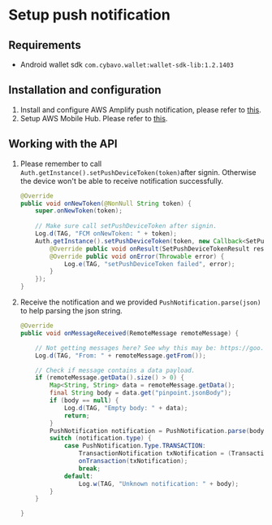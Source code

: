 # Setup push notification
## Requirements
- Android wallet sdk `com.cybavo.wallet:wallet-sdk-lib:1.2.1403`
## Installation and configuration
1. Install and configure AWS Amplify push notification, please refer to [this](https://aws-amplify.github.io/docs/js/push-notifications).
2. Setup AWS Mobile Hub. Please refer to [this](../docs/PushNotificationAws.md).
## Working with the API
1. Please remember to call `Auth.getInstance().setPushDeviceToken(token)`after signin. Otherwise the device won't be able to receive notification successfully. 
    ```java
    @Override
    public void onNewToken(@NonNull String token) {
        super.onNewToken(token);
        
        // Make sure call setPushDeviceToken after signin. 
        Log.d(TAG, "FCM onNewToken: " + token);
        Auth.getInstance().setPushDeviceToken(token, new Callback<SetPushDeviceTokenResult>() {
            @Override public void onResult(SetPushDeviceTokenResult result) {}
            @Override public void onError(Throwable error) {
                Log.e(TAG, "setPushDeviceToken failed", error);
            }
        });
    }
    ```
3. Receive the notification and we provided `PushNotification.parse(json)` to help parsing the json string.
    ```java
    @Override
    public void onMessageReceived(RemoteMessage remoteMessage) {

        // Not getting messages here? See why this may be: https://goo.gl/39bRNJ
        Log.d(TAG, "From: " + remoteMessage.getFrom());

        // Check if message contains a data payload.
        if (remoteMessage.getData().size() > 0) {
            Map<String, String> data = remoteMessage.getData();
            final String body = data.get("pinpoint.jsonBody");
            if (body == null) {
                Log.d(TAG, "Empty body: " + data);
                return;
            }
            PushNotification notification = PushNotification.parse(body);
            switch (notification.type) {
                case PushNotification.Type.TRANSACTION:
                    TransactionNotification txNotification = (TransactionNotification) notification;
                    onTransaction(txNotification);
                    break;
                default:
                    Log.w(TAG, "Unknown notification: " + body);
            }
        }

    }
    ```
